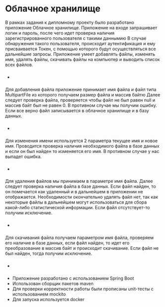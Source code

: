 # Облачное хранилище

В рамках задания к дипломному проекту было разработано приложение Облачное хранилище.
Приложение на входе запрашивает логин и пароль, после чего идет проверка наличия зарегистрированного пользователя с такими даннымию
В случае обнаружения такого пользователя, происходит аутентификация и ему присваивается Токен, с помощью которого будут осуществляться все дальнейшие запросы.
Приложение умеет добавлять файлы, изменять имя, удалять файлы, скачивать файлы на компьютер и выводить список всех файлов.
- ### 
Для добавления файла приложение принимает имя файла и файл типа MultipartFile из которого получаем размер файла и массив байтю
Далее следует проверка файла, проверяется чтобы файл не был равен null и массив байт был не равен 0. В противном случае мы получим ошибку.
Если все верно файл записывается в облачное хранилище и в базу данных.

- ###
Для изменения имени используется 2 параметра текущее имя и новое имя. Проводится проверка наличия необходимого файла в базе данных и если он был найден то изменяется его имя.
В противном случае у нас выпадет ошибка.

- ###
Для удаления файлов мы принимаем в параметре имя файла. Далее следует проверка наличия файла в базе данных.
Если файл найден, то он помечается как удаленный и в дальнейшем в приложении не отображается. Необходимости окончательно удалять файл нет, так как некоторые файлы в дальнейшем могут использоваться для сбора какой-либо статистической информации.
Если файл отсутствует-то получим исключение.

- ###
Для скачивания файла получаем параметром имя файла, проверяем его наличие в базе данных, если файл найден, то идет его преобразование в массив байт и происходит скачивание.
Если файл не был найден, тогда получим исключение.

- ###
- Приложение разработано с использованием Spring Boot
- Использован сборщик пакетов maven
- Для проверки корректности работы были прописаны unit-тесты с использованием mockito
- Для запуска используется docker

